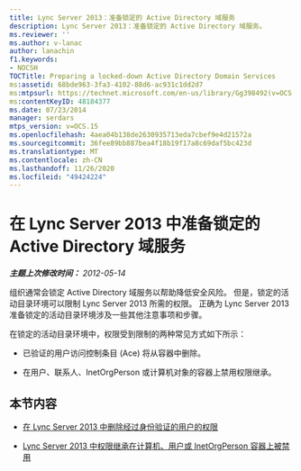 ```yaml
---
title: Lync Server 2013：准备锁定的 Active Directory 域服务
description: Lync Server 2013：准备锁定的 Active Directory 域服务。
ms.reviewer: ''
ms.author: v-lanac
author: lanachin
f1.keywords:
- NOCSH
TOCTitle: Preparing a locked-down Active Directory Domain Services
ms:assetid: 68bde963-3fa3-4102-88d6-ac931c1dd2d7
ms:mtpsurl: https://technet.microsoft.com/en-us/library/Gg398492(v=OCS.15)
ms:contentKeyID: 48184377
ms.date: 07/23/2014
manager: serdars
mtps_version: v=OCS.15
ms.openlocfilehash: 4aea04b138de2630935713eda7cbef9e4d21572a
ms.sourcegitcommit: 36fee89bb887bea4f18b19f17a8c69daf5bc423d
ms.translationtype: MT
ms.contentlocale: zh-CN
ms.lasthandoff: 11/26/2020
ms.locfileid: "49424224"
---
```

# <a name="preparing-a-locked-down-active-directory-domain-services-in-lync-server-2013"></a>在 Lync Server 2013 中准备锁定的 Active Directory 域服务

<div data-xmlns="http://www.w3.org/1999/xhtml">

<div class="topic" data-xmlns="http://www.w3.org/1999/xhtml" data-msxsl="urn:schemas-microsoft-com:xslt" data-cs="https://msdn.microsoft.com/">

<div data-asp="https://msdn2.microsoft.com/asp">



</div>

<div id="mainSection">

<div id="mainBody">

<span> </span>

_**主题上次修改时间：** 2012-05-14_

组织通常会锁定 Active Directory 域服务以帮助降低安全风险。 但是，锁定的活动目录环境可以限制 Lync Server 2013 所需的权限。 正确为 Lync Server 2013 准备锁定的活动目录环境涉及一些其他注意事项和步骤。

在锁定的活动目录环境中，权限受到限制的两种常见方式如下所示：

  - 已验证的用户访问控制条目 (Ace) 将从容器中删除。

  - 在用户、联系人、InetOrgPerson 或计算机对象的容器上禁用权限继承。

<div>

## <a name="in-this-section"></a>本节内容

  - [在 Lync Server 2013 中删除经过身份验证的用户的权限](lync-server-2013-authenticated-user-permissions-are-removed.md)

  - [Lync Server 2013 中权限继承在计算机、用户或 InetOrgPerson 容器上被禁用](lync-server-2013-permissions-inheritance-is-disabled-on-computers-users-or-inetorgperson-containers.md)

</div>

</div>

<span> </span>

</div>

</div>

</div>

